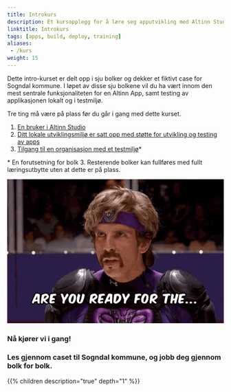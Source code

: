 ```yaml
---
title: Introkurs
description: Et kursopplegg for å lære seg apputvikling med Altinn Studio og lokale verktøy.
linktitle: Introkurs
tags: [apps, build, deploy, training]
aliases:
 - /kurs
weight: 15
---
```


Dette intro-kurset er delt opp i sju bolker og dekker et fiktivt case for Sogndal kommune.
I løpet av disse sju bolkene vil du ha vært innom den mest sentrale funksjonaliteten for en Altinn App,
samt testing av applikasjonen lokalt og i testmiljø.


Tre ting må være på plass før du går i gang med dette kurset.

1. [En bruker i Altinn Studio](../getting-started/first-time-setup/#lag-en-bruker-i-altinn-studio)
2. [Ditt lokale utviklingsmiljø er satt opp med støtte for utvikling og testing av apps](https://github.com/Altinn/altinn-studio/blob/master/LOCALAPP.md#prerequisites)
3. [Tilgang til en organisasjon med et testmiljø](../getting-started/first-time-setup/#bli-del-av-en-organisasjon)*

\* En forutsetning for bolk 3. Resterende bolker kan fullføres med fullt læringsutbytte uten at dette er på plass.


![Are you ready?](the-goon-dodgeball.gif)

### Nå kjører vi i gang!

### Les gjennom caset til Sogndal kommune, og jobb deg gjennom bolk for bolk.

{{% children description="true" depth="1" %}}

